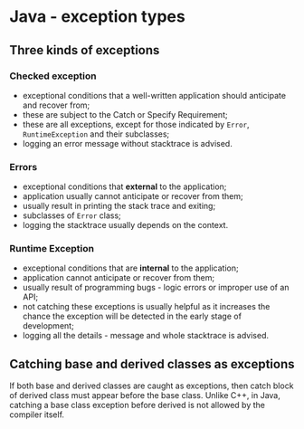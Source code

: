 # Java - exception types

## Three kinds of exceptions

### Checked exception

* exceptional conditions that a well-written application should anticipate and recover from;
* these are subject to the Catch or Specify Requirement;
* these are all exceptions, except for those indicated by `Error`, `RuntimeException` and their subclasses;
* logging an error message without stacktrace is advised.

### Errors

* exceptional conditions that **external** to the application;
* application usually cannot anticipate or recover from them;
* usually result in printing the stack trace and exiting;
* subclasses of `Error` class;
* logging the stacktrace usually depends on the context.

### Runtime Exception

* exceptional conditions that are **internal** to the application;
* application cannot anticipate or recover from them;
* usually result of programming bugs - logic errors or improper use of an API;
* not catching these exceptions is usually helpful as it increases the chance the exception will be detected in the early stage of development;
* logging all the details - message and whole stacktrace is advised.

## Catching base and derived classes as exceptions

If both base and derived classes are caught as exceptions, then catch block of derived class must appear before the base class.
Unlike C++, in Java, catching a base class exception before derived is not allowed by the compiler itself.

